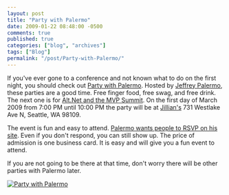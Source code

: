 ```yaml
---
layout: post
title: "Party with Palermo"
date: 2009-01-22 08:48:00 -0500
comments: true
published: true
categories: ["blog", "archives"]
tags: ["Blog"]
permalink: "/post/Party-with-Palermo/"
---
```

<!-- more -->

<p>If you've ever gone to a conference and not known what to do on the first night, you should check out <a href="http://www.partywithpalermo.com/" target="_blank">Party with Palermo</a>. Hosted by <a href="http://jeffreypalermo.com/" target="_blank">Jeffrey Palermo</a>, these parties are a good time. Free finger food, free swag, and free drink. The next one is for <a href="http://mvpsummit2009.partywithpalermo.com/" target="_blank">Alt.Net and the MVP Summit</a>. On the first day of March 2009 from 7:00 PM until 10:00 PM the party will be at <a href="http://www.jilliansbilliards.com/" target="_blank">Jillian's</a> 731 Westlake Ave N, Seattle, WA 98109.</p>
<p>The event is fun and easy to attend. <a href="http://mvpsummit2009.partywithpalermo.com/" target="_blank">Palermo wants people to RSVP on his site</a>. Even if you don't respond, you can still show up. The price of admission is one business card. It is easy and will give you a fun event to attend.</p>
<p>If you are not going to be there at that time, don't worry there will be other parties with Palermo later.</p>
<p><a href="http://www.partywithpalermo.com"><img style="border-top-style: none; border-right-style: none; border-left-style: none; border-bottom-style: none" src="http://www.partywithpalermo.com/images/pwpbadge.jpg" alt="Party with Palermo" /> </a></p>
